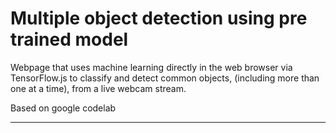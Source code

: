 Multiple object detection using pre trained model
=================

Webpage that uses machine learning directly in the web browser via TensorFlow.js to classify and detect common objects, (including more than one at a time), from a live webcam stream.

Based on google codelab

-------------------
